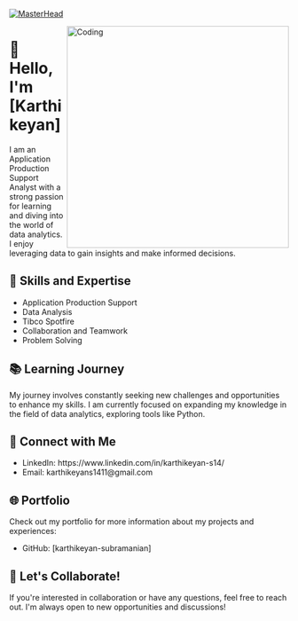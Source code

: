 [![MasterHead](https://camo.githubusercontent.com/ba9f3bd30647e352a3f5e1e45eb45c6ec7bad6155cd16aaedf4a426738da0ca5/68747470733a2f2f696e646f616e616c79746963612e636f6d2f7374617469632f696d616765732f62616e6e6572722e676966)](karthikeyan-subramanian.io)




<img align="right" alt="Coding" width="400" src="https://cdn.dribbble.com/users/2520294/screenshots/7269423/alaminxyz.gif">

</head>

<body>

  <h1>👋 Hello, I'm [Karthikeyan]</h1>

  <p>I am an Application Production Support Analyst with a strong passion for learning and diving into the world of data analytics. I enjoy leveraging data to gain insights and make informed decisions.</p>

  <h2>🚀 Skills and Expertise</h2>

  <ul>
    <li>Application Production Support</li>
    <li>Data Analysis</li>
    <li>Tibco Spotfire</li>
    <li>Collaboration and Teamwork</li>
    <li>Problem Solving</li>
  </ul>

  <h2>📚 Learning Journey</h2>

  <p>My journey involves constantly seeking new challenges and opportunities to enhance my skills. I am currently focused on expanding my knowledge in the field of data analytics, exploring tools like Python.</p>

  <h2>🔗 Connect with Me</h2>

  <ul>
    <li><i class="fab fa-linkedin social-icons"></i> LinkedIn: https://www.linkedin.com/in/karthikeyan-s14/</li>
    <li><i class="fas fa-envelope social-icons"></i> Email: karthikeyans1411@gmail.com</li>
  </ul>

  <h2>🌐 Portfolio</h2>

  <p>Check out my portfolio for more information about my projects and experiences:</p>

  <ul>
    <li>GitHub: [karthikeyan-subramanian]</li>
    
  </ul>

  <h2>🤝 Let's Collaborate!</h2>

  <p>If you're interested in collaboration or have any questions, feel free to reach out. I'm always open to new opportunities and discussions!</p>

</body>

</html>
